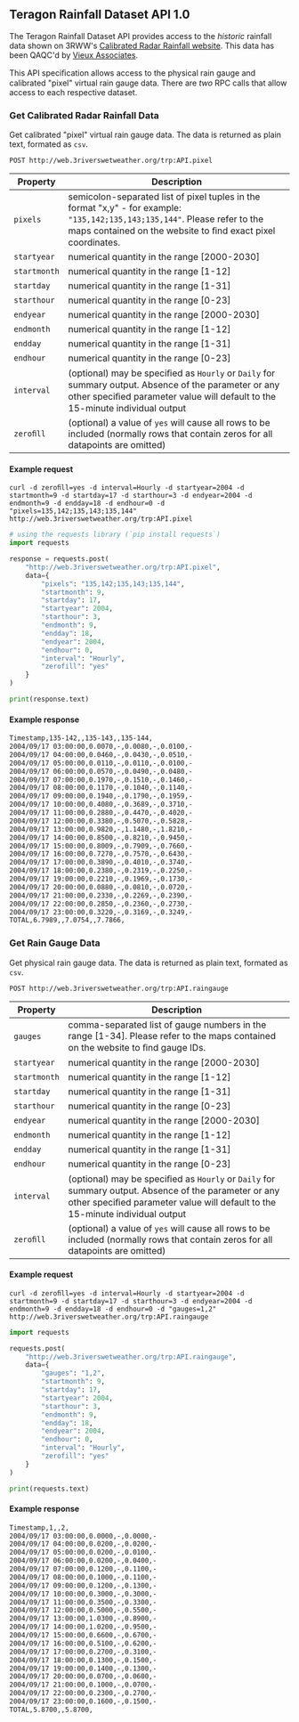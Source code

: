 ## Teragon Rainfall Dataset API 1.0

The Teragon Rainfall Dataset API provides access to the *historic* rainfall data shown on 3RWW's [Calibrated Radar Rainfall website](http://www.3riverswetweather.org/municipalities/calibrated-radar-rainfall-data). This data has been QAQC'd by [Vieux Associates](http://www.vieuxinc.com/).

This API speciﬁcation allows access to the physical rain gauge and calibrated "pixel" virtual rain gauge data. There are *two* RPC calls that allow access to each respective dataset.

### Get Calibrated Radar Rainfall Data

Get calibrated "pixel" virtual rain gauge data. The data is returned as plain text, formated as `csv`.

```endpoint
POST http://web.3riverswetweather.org/trp:API.pixel
```

Property | Description
---|---
`pixels` | semicolon-separated list of pixel tuples in the format "x,y" - for example: `"135,142;135,143;135,144"`. Please refer to the maps contained on the website to ﬁnd exact pixel coordinates.
`startyear` | numerical quantity in the range [2000-2030]
`startmonth` | numerical quantity in the range [1-12]
`startday` | numerical quantity in the range [1-31]
`starthour` | numerical quantity in the range [0-23]
`endyear` | numerical quantity in the range [2000-2030]
`endmonth` | numerical quantity in the range [1-12]
`endday` | numerical quantity in the range [1-31]
`endhour` | numerical quantity in the range [0-23]
`interval` | (optional) may be speciﬁed as `Hourly` or `Daily` for summary output. Absence of the parameter or any other speciﬁed parameter value will default to the 15-minute individual output 
`zeroﬁll` | (optional) a value of `yes` will cause all rows to be included (normally rows that contain zeros for all datapoints are omitted)

#### Example request

```curl
curl -d zeroﬁll=yes -d interval=Hourly -d startyear=2004 -d startmonth=9 -d startday=17 -d starthour=3 -d endyear=2004 -d endmonth=9 -d endday=18 -d endhour=0 -d "pixels=135,142;135,143;135,144" http://web.3riverswetweather.org/trp:API.pixel
```

```python
# using the requests library (`pip install requests`)
import requests

response = requests.post(
    "http://web.3riverswetweather.org/trp:API.pixel",
    data={
        "pixels": "135,142;135,143;135,144",
        "startmonth": 9,
        "startday": 17,
        "startyear": 2004,
        "starthour": 3,
        "endmonth": 9,
        "endday": 18,
        "endyear": 2004,
        "endhour": 0,
        "interval": "Hourly",
        "zerofill": "yes"
    }
)

print(response.text)
```

#### Example response

```html
Timestamp,135-142,,135-143,,135-144,
2004/09/17 03:00:00,0.0070,-,0.0080,-,0.0100,-
2004/09/17 04:00:00,0.0460,-,0.0430,-,0.0510,-
2004/09/17 05:00:00,0.0110,-,0.0110,-,0.0100,-
2004/09/17 06:00:00,0.0570,-,0.0490,-,0.0480,-
2004/09/17 07:00:00,0.1970,-,0.1510,-,0.1460,-
2004/09/17 08:00:00,0.1170,-,0.1040,-,0.1140,-
2004/09/17 09:00:00,0.1940,-,0.1790,-,0.1959,-
2004/09/17 10:00:00,0.4080,-,0.3689,-,0.3710,-
2004/09/17 11:00:00,0.2880,-,0.4470,-,0.4020,-
2004/09/17 12:00:00,0.3380,-,0.5070,-,0.5828,-
2004/09/17 13:00:00,0.9820,-,1.1480,-,1.8210,-
2004/09/17 14:00:00,0.8500,-,0.8210,-,0.9450,-
2004/09/17 15:00:00,0.8009,-,0.7909,-,0.7660,-
2004/09/17 16:00:00,0.7270,-,0.7570,-,0.6430,-
2004/09/17 17:00:00,0.3890,-,0.4010,-,0.3740,-
2004/09/17 18:00:00,0.2380,-,0.2319,-,0.2250,-
2004/09/17 19:00:00,0.2210,-,0.1969,-,0.1730,-
2004/09/17 20:00:00,0.0880,-,0.0810,-,0.0720,-
2004/09/17 21:00:00,0.2330,-,0.2269,-,0.2390,-
2004/09/17 22:00:00,0.2850,-,0.2360,-,0.2730,-
2004/09/17 23:00:00,0.3220,-,0.3169,-,0.3249,-
TOTAL,6.7989,,7.0754,,7.7866,
```

### Get Rain Gauge Data

Get physical rain gauge data. The data is returned as plain text, formated as `csv`.

```endpoint
POST http://web.3riverswetweather.org/trp:API.raingauge
```

Property | Description
---|---
`gauges` | comma-separated list of gauge numbers in the range [1-34]. Please refer to the maps contained on the website to ﬁnd gauge IDs.
`startyear` | numerical quantity in the range [2000-2030]
`startmonth` | numerical quantity in the range [1-12]
`startday` | numerical quantity in the range [1-31]
`starthour` | numerical quantity in the range [0-23]
`endyear` | numerical quantity in the range [2000-2030]
`endmonth` | numerical quantity in the range [1-12]
`endday` | numerical quantity in the range [1-31]
`endhour` | numerical quantity in the range [0-23]
`interval` | (optional) may be speciﬁed as `Hourly` or `Daily` for summary output. Absence of the parameter or any other speciﬁed parameter value will default to the 15-minute individual output 
`zeroﬁll` | (optional) a value of `yes` will cause all rows to be included (normally rows that contain zeros for all datapoints are omitted)

#### Example request

```curl
curl -d zeroﬁll=yes -d interval=Hourly -d startyear=2004 -d startmonth=9 -d startday=17 -d starthour=3 -d endyear=2004 -d endmonth=9 -d endday=18 -d endhour=0 -d "gauges=1,2" http://web.3riverswetweather.org/trp:API.raingauge
```

```python
import requests

requests.post(
    "http://web.3riverswetweather.org/trp:API.raingauge",
    data={
        "gauges": "1,2",
        "startmonth": 9,
        "startday": 17,
        "startyear": 2004,
        "starthour": 3,
        "endmonth": 9,
        "endday": 18,
        "endyear": 2004,
        "endhour": 0,
        "interval": "Hourly",
        "zerofill": "yes"
    }
)

print(requests.text)
```

#### Example response

```html
Timestamp,1,,2,
2004/09/17 03:00:00,0.0000,-,0.0000,-
2004/09/17 04:00:00,0.0200,-,0.0200,-
2004/09/17 05:00:00,0.0200,-,0.0100,-
2004/09/17 06:00:00,0.0200,-,0.0400,-
2004/09/17 07:00:00,0.1200,-,0.1100,-
2004/09/17 08:00:00,0.1000,-,0.1100,-
2004/09/17 09:00:00,0.1200,-,0.1300,-
2004/09/17 10:00:00,0.3000,-,0.3000,-
2004/09/17 11:00:00,0.3500,-,0.3300,-
2004/09/17 12:00:00,0.5000,-,0.5500,-
2004/09/17 13:00:00,1.0300,-,0.8900,-
2004/09/17 14:00:00,1.0200,-,0.9500,-
2004/09/17 15:00:00,0.6600,-,0.6700,-
2004/09/17 16:00:00,0.5100,-,0.6200,-
2004/09/17 17:00:00,0.2700,-,0.3100,-
2004/09/17 18:00:00,0.1300,-,0.1500,-
2004/09/17 19:00:00,0.1400,-,0.1300,-
2004/09/17 20:00:00,0.0700,-,0.0600,-
2004/09/17 21:00:00,0.1000,-,0.0700,-
2004/09/17 22:00:00,0.2300,-,0.2700,-
2004/09/17 23:00:00,0.1600,-,0.1500,-
TOTAL,5.8700,,5.8700,
```